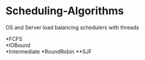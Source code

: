 # Scheduling-Algorithms
OS and Server load balancing schedulers with threads

*FCFS	 
*IOBound	
*Intermediate
*RoundRobin
**SJF
